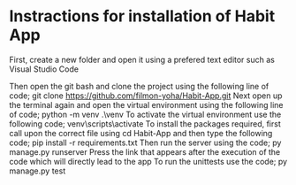# Instractions for installation of Habit App
First, create a new folder and open it using a prefered text editor such as Visual Studio Code

Then open the git bash and clone the project using the following line of code; git clone https://github.com/filmon-yoha/Habit-App.git
Next open up the terminal again and open the virtual environment using the following line of code; python -m venv .\venv
To activate the virtual environment use the following code; venv\scripts\activate
To install the packages required, first call upon the correct file using cd Habit-App and then type the following code; pip install -r requirements.txt
Then run the server using the code; py manage.py runserver
Press the link that appears after the execution of the code which will directly lead to the app
To run the unittests use the code; py manage.py test
